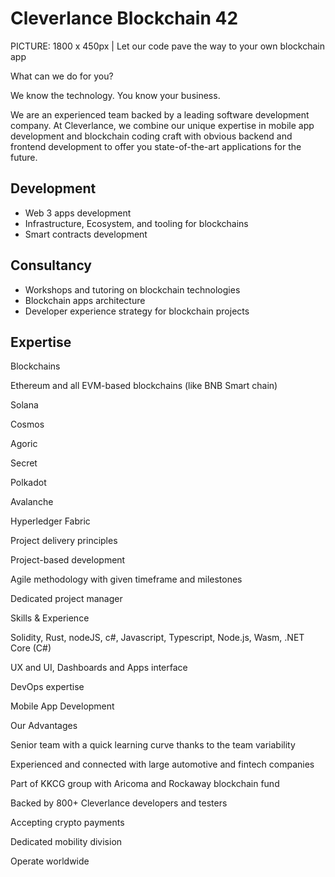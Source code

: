 
# Cleverlance Blockchain 42 

 
PICTURE: 1800 x 450px | Let our code pave the way to your own blockchain app 

What can we do for you? 

 

We know the technology. You know your business.  

We are an experienced team backed by a leading software development company. At Cleverlance, we combine our unique expertise in mobile app development and blockchain coding craft with obvious backend and frontend development to offer you state-of-the-art applications for the future. 
 

## Development 

- Web 3 apps development 
- Infrastructure, Ecosystem, and tooling for blockchains 
- Smart contracts development 

## Consultancy 

- Workshops and tutoring on blockchain technologies 
- Blockchain apps architecture 
- Developer experience strategy for blockchain projects 

## Expertise 

 

Blockchains 

Ethereum and all EVM-based blockchains (like BNB Smart chain) 

Solana  

Cosmos  

Agoric 

Secret 

Polkadot 

Avalanche 

Hyperledger Fabric 

Project delivery principles 

Project-based development 

Agile methodology with given timeframe and milestones 

Dedicated project manager 

Skills & Experience 

Solidity, Rust, nodeJS, c#, Javascript, Typescript, Node.js, Wasm, .NET Core (C#) 

UX and UI, Dashboards and Apps interface 

DevOps expertise 

Mobile App Development 

Our Advantages 

 

Senior team with a quick learning curve thanks to the team variability 

Experienced and connected with large automotive and fintech companies 

Part of KKCG group with Aricoma and Rockaway blockchain fund 

Backed by 800+ Cleverlance developers and testers 

Accepting crypto payments 

Dedicated mobility division 

Operate worldwide 

 

 
